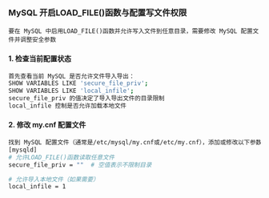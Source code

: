 ### MySQL 开启LOAD_FILE()函数与配置写文件权限

```
要在 MySQL 中启用LOAD_FILE()函数并允许写入文件到任意目录，需要修改 MySQL 配置文件并调整安全参数
```
#### 1. 检查当前配置状态
```bash
首先查看当前 MySQL 是否允许文件导入导出：
SHOW VARIABLES LIKE 'secure_file_priv';
SHOW VARIABLES LIKE 'local_infile';
secure_file_priv 的值决定了导入导出文件的目录限制
local_infile 控制是否允许加载本地文件
```

#### 2. 修改 my.cnf 配置文件
```bash
找到 MySQL 配置文件（通常是/etc/mysql/my.cnf或/etc/my.cnf），添加或修改以下参数：
[mysqld]
# 允许LOAD_FILE()函数读取任意文件
secure_file_priv = ""  # 空值表示不限制目录

# 允许导入本地文件（如果需要）
local_infile = 1
```